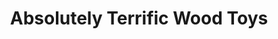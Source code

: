 ---
title: "Absolutely Terrific Wood Toys"
url: /murray/absolutely-terrific-wood-toys/
shop: toys
---